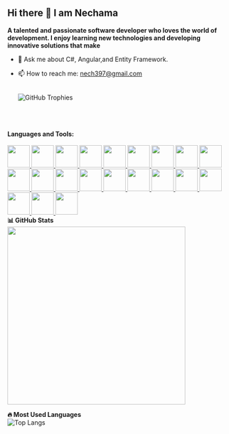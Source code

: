 ## Hi there 👋 I am Nechama
**A talented and passionate software developer who loves the world of development. I enjoy learning new technologies and developing innovative solutions that make**
<br>

- 💬 Ask me about C#, Angular,and Entity Framework.
- 📫 How to reach me: nech397@gmail.com
  <br>
  <br>

  ![GitHub Trophies](https://github-profile-trophy.vercel.app/?username=nechami-v&theme=flat&no-frame=true&margin-w=10)
<br>
<br>
<br>
<strong>Languages and Tools:</strong>
  <br>
  <br>
  <a href="https://angular.io/">
     <img src="https://github.com/user-attachments/assets/993a58ea-ff78-40c5-ac7c-5a4d685e6866" height="50" >
 </a>
 <a href="https://www.cprogramming.com/">
     <img src="https://github.com/user-attachments/assets/a593c013-4b6c-4ea9-8cf9-1b8ab216923c" height="50">
 </a>
 <a href="https://www.w3schools.com/cs/">
     <img src="https://github.com/user-attachments/assets/94084163-7e31-4fe2-95a0-3fe0600f5177"  height="50">
 </a>
 <a href="https://www.w3schools.com/css/">
     <img src="https://github.com/user-attachments/assets/543f8b5e-70eb-4be5-9307-86e6af7c1c00"  height="50">
 </a>
 <a href="https://www.docker.com/">
     <img src="https://github.com/user-attachments/assets/e90a6d61-4ad4-4f5d-ad89-4d07fc074d1d"  height="50">
 </a>
 <a href="https://dotnet.microsoft.com/en-us/">
     <img src="https://github.com/user-attachments/assets/f286b075-5252-4933-989c-8f2e07d8a540" height="50">
 </a>
 <a href="https://expressjs.com/">
     <img src="https://github.com/user-attachments/assets/13096b21-1455-40fb-9f9d-896e1b6e1bb8"  height="50">
 </a>
<a href="https://git-scm.com/">
    <img src="https://github.com/user-attachments/assets/097b502d-1f1c-4d32-8b69-bc23a8f60ccd"  height="50">
</a>
<a href="https://www.w3schools.com/html/">
    <img src="https://github.com/user-attachments/assets/0ecb233c-8102-44a2-8e89-446049fa10b1" height="50">
</a>
<a href="https://azure.microsoft.com/en-us/products/devops">
    <img src="https://github.com/user-attachments/assets/aa384757-6856-412d-b610-a39a0edf2da6"  height="50">
</a>
<a href="https://www.java.com/">
    <img src="https://github.com/user-attachments/assets/2de3f2c7-837e-4780-ac16-c0df40e4f293" height="50">
</a>
<a href="https://www.linux.org/">
    <img src="https://github.com/user-attachments/assets/28c3f8e5-11f0-4de6-b3c7-69c9c6832eb9" height="50">
</a>
<a href="https://www.mongodb.com/">
    <img src="https://github.com/user-attachments/assets/38e4ed87-9ece-49f5-b489-34369c7d5569" height="50">
</a>
<a href="https://learn.microsoft.com/en-us/ssms/download-sql-server-management-studio-ssms">
    <img src="https://github.com/user-attachments/assets/bd0e1481-46cf-4b50-a414-7cacb2337ab8"  height="50">
</a>
<a href="https://nodejs.org/en">
    <img src="https://github.com/user-attachments/assets/0528c7a3-1e1f-4607-9fed-0e7fae13039c"  height="50">
</a>
<a href="https://www.oracle.com/il-en/">
    <img src="https://logos-world.net/wp-content/uploads/2020/09/Oracle-Symbol.png"  height="50">
</a>
<a href="https://www.postman.com/">
    <img src="https://github.com/user-attachments/assets/89351cd3-6f85-4691-964b-59765fb4ea87"  height="50" margin="100">
</a>
<a href="https://www.python.org/">
    <img src="https://github.com/user-attachments/assets/64774761-c121-4340-a1dc-3ac3b437a992"  height="50">
</a>
<a href="https://react.dev/">
    <img src="https://github.com/user-attachments/assets/5e9c8095-6358-468e-b2d0-0632b957806f"  height="50">
</a>
<a href="https://www.php.net/">
    <img src="https://github.com/user-attachments/assets/ceca4d06-7eba-491b-ae3f-5eec4f976970"  height="50">
</a>
<a href="https://wordpress.com/">
    <img src="https://github.com/user-attachments/assets/34527edd-1138-4c07-a6b2-0337bbd63dce"  height="50">
</a>
<br>
<strong>📊 GitHub Stats</strong>
<br>
<img src="https://github-readme-stats.vercel.app/api?username=nechami-v&show_icons=true&theme=light" width="400px">

**🔥 Most Used Languages** <br>
![Top Langs](https://github-readme-stats.vercel.app/api/top-langs/?username=nechami-v&layout=compact&theme=light)  


